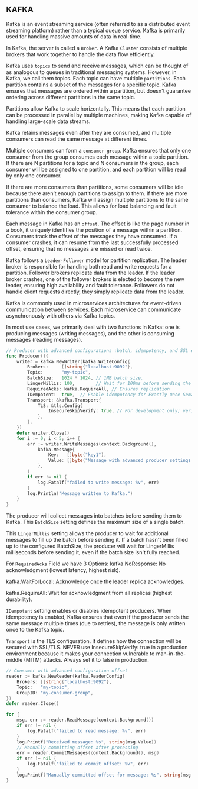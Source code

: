 ## KAFKA

Kafka is an event streaming service (often referred to as a distributed event streaming platform) rather than a typical queue service. Kafka is primarily used for handling massive amounts of data in real-time.

In Kafka, the server is called a `Broker`. A Kafka `Cluster` consists of multiple brokers that work together to handle the data flow efficiently.

Kafka uses `topics` to send and receive messages, which can be thought of as analogous to queues in traditional messaging systems. However, in Kafka, we call them topics. Each topic can have multiple `partitions`. Each partition contains a subset of the messages for a specific topic. Kafka ensures that messages are ordered within a partition, but doesn't guarantee ordering across different partitions in the same topic.

Partitions allow Kafka to scale horizontally. This means that each partition can be processed in parallel by multiple machines, making Kafka capable of handling large-scale data streams.

Kafka retains messages even after they are consumed, and multiple consumers can read the same message at different times.

Multiple consumers can form a `consumer group`. Kafka ensures that only one consumer from the group consumes each message within a topic partition. If there are N partitions for a topic and N consumers in the group, each consumer will be assigned to one partition, and each partition will be read by only one consumer. 

If there are more consumers than partitions, some consumers will be idle because there aren’t enough partitions to assign to them.
If there are more partitions than consumers, Kafka will assign multiple partitions to the same consumer to balance the load. This allows for load balancing and fault tolerance within the consumer group.

Each message in Kafka has an `offset`. The offset is like the page number in a book, it uniquely identifies the position of a message within a partition. Consumers track the offset of the messages they have consumed. If a consumer crashes, it can resume from the last successfully processed offset, ensuring that no messages are missed or read twice.

Kafka follows a `Leader-Follower` model for partition replication. The leader broker is responsible for handling both read and write requests for a partition. Follower brokers replicate data from the leader. If the leader broker crashes, one of the follower brokers is elected to become the new leader, ensuring high availability and fault tolerance. Followers do not handle client requests directly, they simply replicate data from the leader.

Kafka is commonly used in microservices architectures for event-driven communication between services. Each microservice can communicate asynchronously with others via Kafka topics.

In most use cases, we primarily deal with two functions in Kafka: one is producing messages (writing messages), and the other is consuming messages (reading messages).

```go
// Producer with advanced configurations :batch, idempotency, and SSL encryption
func Producer(){   
    writer:= kafka.NewWriter(kafka.WriteConfig{
        Brokers:     []string{"localhost:9092"},
		Topic:       "my-topic",
		BatchSize:   1024 * 1024, // 1MB batch size. 
		LingerMillis: 100,        // Wait for 100ms before sending the batch
		RequiredAcks: kafka.RequireAll, // Ensures replication
		IDempotent:  true,  // Enable idempotency for Exactly Once Semantics (EOS)
		Transport: &kafka.Transport{
			TLS: &tls.Config{
				InsecureSkipVerify: true, // For development only; verify in production
			},
		},
    })
    defer writer.Close()
    for i := 0; i < 5; i++ {
		err := writer.WriteMessages(context.Background(),
			kafka.Message{
				Key:   []byte("key1"),
				Value: []byte("Message with advanced producer settings " + string(i)),
			},
		)
		if err != nil {
			log.Fatalf("failed to write message: %v", err)
		}
		log.Println("Message written to Kafka.")
	}
}
```

The producer will collect messages into batches before sending them to Kafka. This `BatchSize` setting defines the maximum size of a single batch.

This `LingerMillis` setting allows the producer to wait for additional messages to fill up the batch before sending it. If a batch hasn't been filled up to the configured BatchSize, the producer will wait for LingerMillis milliseconds before sending it, even if the batch size isn't fully reached.

For `RequiredAcks` Field we have 3 Options:
kafka.NoResponse: No acknowledgment (lowest latency, highest risk).

kafka.WaitForLocal: Acknowledge once the leader replica acknowledges.

kafka.RequireAll: Wait for acknowledgment from all replicas (highest durability).

`IDempotent` setting enables or disables idempotent producers. When idempotency is enabled, Kafka ensures that even if the producer sends the same message multiple times (due to retries), the message is only written once to the Kafka topic.

`Transport` is the TLS configuration. It defines how the connection will be secured with SSL/TLS.
NEVER use InsecureSkipVerify: true in a production environment because it makes your connection vulnerable to man-in-the-middle (MITM) attacks. Always set it to false in production.


```go
// Consumer with advanced configuration offset
reader := kafka.NewReader(kafka.ReaderConfig{
	Brokers: []string{"localhost:9092"},
	Topic:   "my-topic",
	GroupID: "my-consumer-group",
})
defer reader.Close()

for {
	msg, err := reader.ReadMessage(context.Background())
	if err != nil {
		log.Fatalf("failed to read message: %v", err)
	}
	log.Printf("Received message: %s", string(msg.Value))
    // Manually committing offset after processing
	err = reader.CommitMessages(context.Background(), msg)
	if err != nil {
		log.Fatalf("failed to commit offset: %v", err)
	}
	log.Printf("Manually committed offset for message: %s", string(msg.Value))
}
```